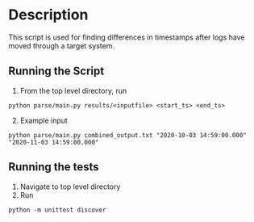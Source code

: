 # Description
This script is used for finding differences in timestamps after logs have moved through a target system.

## Running the Script
1. From the top level directory, run
```
python parse/main.py results/<inputfile> <start_ts> <end_ts>
```
2. Example input
```
python parse/main.py combined_output.txt "2020-10-03 14:59:00.000" "2020-11-03 14:59:00.000"
```
## Running the tests
1. Navigate to top level directory
2. Run
```
python -m unittest discover
```
